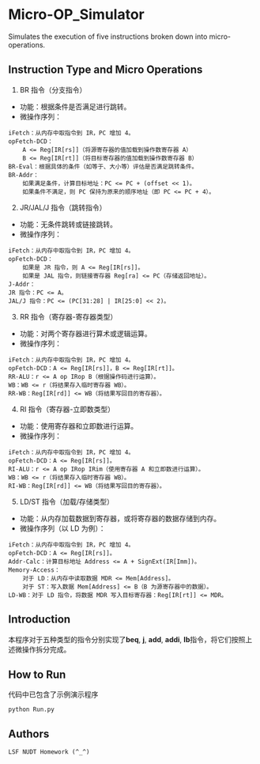 # Micro-OP_Simulator
Simulates the execution of five instructions broken down into micro-operations.


## Instruction Type and Micro Operations

1. BR 指令（分支指令）

- 功能：根据条件是否满足进行跳转。
- 微操作序列：
```
iFetch：从内存中取指令到 IR，PC 增加 4。
opFetch-DCD：
    A <= Reg[IR[rs]]（将源寄存器的值加载到操作数寄存器 A）
    B <= Reg[IR[rt]]（将目标寄存器的值加载到操作数寄存器 B）
BR-Eval：根据具体的条件（如等于、大小等）评估是否满足跳转条件。
BR-Addr：
    如果满足条件，计算目标地址：PC <= PC + (offset << 1)。
    如果条件不满足，则 PC 保持为原来的顺序地址（即 PC <= PC + 4）。
```

2. JR/JAL/J 指令（跳转指令）

- 功能：无条件跳转或链接跳转。
- 微操作序列：
```
iFetch：从内存中取指令到 IR，PC 增加 4。
opFetch-DCD：
    如果是 JR 指令，则 A <= Reg[IR[rs]]。
    如果是 JAL 指令，则链接寄存器 Reg[ra] <= PC（存储返回地址）。
J-Addr：
JR 指令：PC <= A。
JAL/J 指令：PC <= (PC[31:28] | IR[25:0] << 2)。
```

3. RR 指令（寄存器-寄存器类型）

- 功能：对两个寄存器进行算术或逻辑运算。
- 微操作序列：
```
iFetch：从内存中取指令到 IR，PC 增加 4。
opFetch-DCD：A <= Reg[IR[rs]]，B <= Reg[IR[rt]]。
RR-ALU：r <= A op IRop B（根据操作码进行运算）。
WB：WB <= r（将结果存入临时寄存器 WB）。
RR-WB：Reg[IR[rd]] <= WB（将结果写回目的寄存器）。
```

4. RI 指令（寄存器-立即数类型）

- 功能：使用寄存器和立即数进行运算。
- 微操作序列：
```
iFetch：从内存中取指令到 IR，PC 增加 4。
opFetch-DCD：A <= Reg[IR[rs]]。
RI-ALU：r <= A op IRop IRim（使用寄存器 A 和立即数进行运算）。
WB：WB <= r（将结果存入临时寄存器 WB）。
RI-WB：Reg[IR[rd]] <= WB（将结果写回目的寄存器）。
```

5. LD/ST 指令（加载/存储类型）

- 功能：从内存加载数据到寄存器，或将寄存器的数据存储到内存。
- 微操作序列（以 LD 为例）：
```
iFetch：从内存中取指令到 IR，PC 增加 4。
opFetch-DCD：A <= Reg[IR[rs]]。
Addr-Calc：计算目标地址 Address <= A + SignExt(IR[Imm])。
Memory-Access：
    对于 LD：从内存中读取数据 MDR <= Mem[Address]。
    对于 ST：写入数据 Mem[Address] <= B（B 为源寄存器中的数据）。
LD-WB：对于 LD 指令，将数据 MDR 写入目标寄存器：Reg[IR[rt]] <= MDR。
```

## Introduction

本程序对于五种类型的指令分别实现了**beq**, **j**, **add**, **addi**, **lb**指令，将它们按照上述微操作拆分完成。

## How to Run

代码中已包含了示例演示程序

```
python Run.py
```

## Authors

```
LSF NUDT Homework (^_^)
```